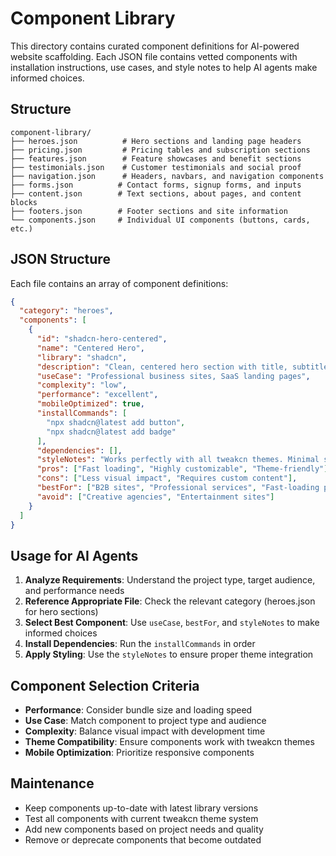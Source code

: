 # Component Library

This directory contains curated component definitions for AI-powered website scaffolding. Each JSON file contains vetted components with installation instructions, use cases, and style notes to help AI agents make informed choices.

## Structure

```
component-library/
├── heroes.json          # Hero sections and landing page headers
├── pricing.json         # Pricing tables and subscription sections  
├── features.json        # Feature showcases and benefit sections
├── testimonials.json    # Customer testimonials and social proof
├── navigation.json      # Headers, navbars, and navigation components
├── forms.json          # Contact forms, signup forms, and inputs
├── content.json        # Text sections, about pages, and content blocks
├── footers.json        # Footer sections and site information
└── components.json     # Individual UI components (buttons, cards, etc.)
```

## JSON Structure

Each file contains an array of component definitions:

```json
{
  "category": "heroes",
  "components": [
    {
      "id": "shadcn-hero-centered",
      "name": "Centered Hero",
      "library": "shadcn",
      "description": "Clean, centered hero section with title, subtitle, and CTA buttons",
      "useCase": "Professional business sites, SaaS landing pages",
      "complexity": "low",
      "performance": "excellent",
      "mobileOptimized": true,
      "installCommands": [
        "npx shadcn@latest add button",
        "npx shadcn@latest add badge"
      ],
      "dependencies": [],
      "styleNotes": "Works perfectly with all tweakcn themes. Minimal styling required.",
      "pros": ["Fast loading", "Highly customizable", "Theme-friendly"],
      "cons": ["Less visual impact", "Requires custom content"],
      "bestFor": ["B2B sites", "Professional services", "Fast-loading pages"],
      "avoid": ["Creative agencies", "Entertainment sites"]
    }
  ]
}
```

## Usage for AI Agents

1. **Analyze Requirements**: Understand the project type, target audience, and performance needs
2. **Reference Appropriate File**: Check the relevant category (heroes.json for hero sections)
3. **Select Best Component**: Use `useCase`, `bestFor`, and `styleNotes` to make informed choices
4. **Install Dependencies**: Run the `installCommands` in order
5. **Apply Styling**: Use the `styleNotes` to ensure proper theme integration

## Component Selection Criteria

- **Performance**: Consider bundle size and loading speed
- **Use Case**: Match component to project type and audience
- **Complexity**: Balance visual impact with development time
- **Theme Compatibility**: Ensure components work with tweakcn themes
- **Mobile Optimization**: Prioritize responsive components

## Maintenance

- Keep components up-to-date with latest library versions
- Test all components with current tweakcn theme system
- Add new components based on project needs and quality
- Remove or deprecate components that become outdated 